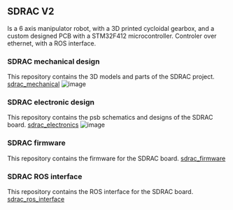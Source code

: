## SDRAC V2

Is a 6 axis manipulator robot, with a 3D printed cycloidal gearbox, and a custom designed PCB with a STM32F412 microcontroller. Controler over ethernet, with a ROS interface.

### SDRAC mechanical design
This repository contains the 3D models and parts of the SDRAC project.
[sdrac_mechanical](sdrac_mechanical/README.md)
![image](sdrac_mechanical/images/Robot_asembly.png)


### SDRAC electronic design
This repository contains the psb schematics and designs of the SDRAC board.
[sdrac_electronics](sdrac_electronics/README.md)
![image](sdrac_electronics/img/pc_top.png)

### SDRAC firmware
This repository contains the firmware for the SDRAC board.
[sdrac_firmware](sdrac_software_low/README.md)

### SDRAC ROS interface
This repository contains the ROS interface for the SDRAC board.
[sdrac_ros_interface](sdrac_software_high/README.md)

